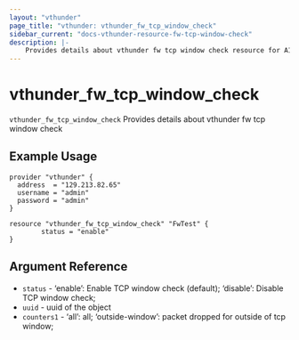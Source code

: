 ```yaml
---
layout: "vthunder"
page_title: "vthunder: vthunder_fw_tcp_window_check"
sidebar_current: "docs-vthunder-resource-fw-tcp-window-check"
description: |-
	Provides details about vthunder fw tcp window check resource for A10
---
```


# vthunder\_fw\_tcp\_window\_check

`vthunder_fw_tcp_window_check` Provides details about vthunder fw tcp window check
## Example Usage


```hcl
provider "vthunder" {
  address  = "129.213.82.65"
  username = "admin"
  password = "admin"
}

resource "vthunder_fw_tcp_window_check" "FwTest" {
        status = "enable" 
}
```

## Argument Reference

* `status` - ‘enable’: Enable TCP window check (default); ‘disable’: Disable TCP window check;
* `uuid` - uuid of the object
* `counters1` - ‘all’: all; ‘outside-window’: packet dropped for outside of tcp window;

